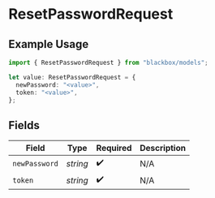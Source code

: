 # ResetPasswordRequest

## Example Usage

```typescript
import { ResetPasswordRequest } from "blackbox/models";

let value: ResetPasswordRequest = {
  newPassword: "<value>",
  token: "<value>",
};
```

## Fields

| Field              | Type               | Required           | Description        |
| ------------------ | ------------------ | ------------------ | ------------------ |
| `newPassword`      | *string*           | :heavy_check_mark: | N/A                |
| `token`            | *string*           | :heavy_check_mark: | N/A                |